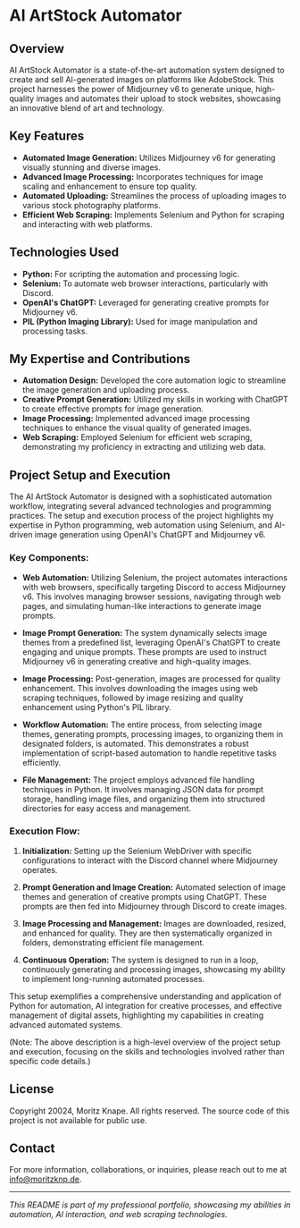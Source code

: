 # AI ArtStock Automator

## Overview
AI ArtStock Automator is a state-of-the-art automation system designed to create and sell AI-generated images on platforms like AdobeStock. This project harnesses the power of Midjourney v6 to generate unique, high-quality images and automates their upload to stock websites, showcasing an innovative blend of art and technology.

## Key Features
- **Automated Image Generation:** Utilizes Midjourney v6 for generating visually stunning and diverse images.
- **Advanced Image Processing:** Incorporates techniques for image scaling and enhancement to ensure top quality.
- **Automated Uploading:** Streamlines the process of uploading images to various stock photography platforms.
- **Efficient Web Scraping:** Implements Selenium and Python for scraping and interacting with web platforms.

## Technologies Used
- **Python:** For scripting the automation and processing logic.
- **Selenium:** To automate web browser interactions, particularly with Discord.
- **OpenAI's ChatGPT:** Leveraged for generating creative prompts for Midjourney v6.
- **PIL (Python Imaging Library):** Used for image manipulation and processing tasks.

## My Expertise and Contributions
- **Automation Design:** Developed the core automation logic to streamline the image generation and uploading process.
- **Creative Prompt Generation:** Utilized my skills in working with ChatGPT to create effective prompts for image generation.
- **Image Processing:** Implemented advanced image processing techniques to enhance the visual quality of generated images.
- **Web Scraping:** Employed Selenium for efficient web scraping, demonstrating my proficiency in extracting and utilizing web data.

## Project Setup and Execution

The AI ArtStock Automator is designed with a sophisticated automation workflow, integrating several advanced technologies and programming practices. The setup and execution process of the project highlights my expertise in Python programming, web automation using Selenium, and AI-driven image generation using OpenAI's ChatGPT and Midjourney v6.

### Key Components:

- **Web Automation:**
  Utilizing Selenium, the project automates interactions with web browsers, specifically targeting Discord to access Midjourney v6. This involves managing browser sessions, navigating through web pages, and simulating human-like interactions to generate image prompts.

- **Image Prompt Generation:**
  The system dynamically selects image themes from a predefined list, leveraging OpenAI's ChatGPT to create engaging and unique prompts. These prompts are used to instruct Midjourney v6 in generating creative and high-quality images.

- **Image Processing:**
  Post-generation, images are processed for quality enhancement. This involves downloading the images using web scraping techniques, followed by image resizing and quality enhancement using Python's PIL library.

- **Workflow Automation:**
  The entire process, from selecting image themes, generating prompts, processing images, to organizing them in designated folders, is automated. This demonstrates a robust implementation of script-based automation to handle repetitive tasks efficiently.

- **File Management:**
  The project employs advanced file handling techniques in Python. It involves managing JSON data for prompt storage, handling image files, and organizing them into structured directories for easy access and management.

### Execution Flow:

1. **Initialization:**
   Setting up the Selenium WebDriver with specific configurations to interact with the Discord channel where Midjourney operates.

2. **Prompt Generation and Image Creation:**
   Automated selection of image themes and generation of creative prompts using ChatGPT. These prompts are then fed into Midjourney through Discord to create images.

3. **Image Processing and Management:**
   Images are downloaded, resized, and enhanced for quality. They are then systematically organized in folders, demonstrating efficient file management.

4. **Continuous Operation:**
   The system is designed to run in a loop, continuously generating and processing images, showcasing my ability to implement long-running automated processes.

This setup exemplifies a comprehensive understanding and application of Python for automation, AI integration for creative processes, and effective management of digital assets, highlighting my capabilities in creating advanced automated systems.

(Note: The above description is a high-level overview of the project setup and execution, focusing on the skills and technologies involved rather than specific code details.)

## License
Copyright 20024, Moritz Knape. All rights reserved. The source code of this project is not available for public use.

## Contact
For more information, collaborations, or inquiries, please reach out to me at info@moritzknp.de.

---

*This README is part of my professional portfolio, showcasing my abilities in automation, AI interaction, and web scraping technologies.*
